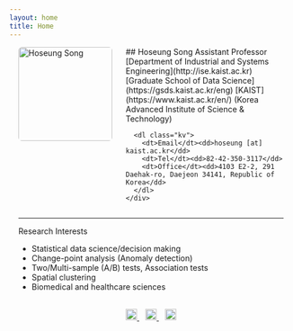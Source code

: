 ```yaml
---
layout: home
title: Home
---
```


<style>
/* 기존 profile 스타일은 그대로 두고, 바깥 래퍼만 추가 */
.profile-wrap{
  max-width: 860px;  /* 본문 폭에 맞춰 720~920px 사이로 취향대로 조절 */
  margin: 0 auto;    /* 가운데 정렬 */
  padding: 0 16px;   /* 좌우 여백(살짝 안쪽으로) */
}

/* 참고: 이미 넣어둔 것 */
.profile{ display:flex; gap:24px; align-items:flex-start; margin:8px 0 0; }
.profile__photo{ width:167px; height:auto; display:block; border-radius:6px; }
.profile__text{ flex:1 1 0; min-width:0; }
@media (max-width:640px){ .profile{ flex-direction:column; } }
</style>

<div class="profile-wrap">
  <div class="profile">
    <img class="profile__photo" src="https://hoseungs.github.io/img/profile.png" alt="Hoseung Song">
    <div class="profile__text" markdown="1">
      ## Hoseung Song
      Assistant Professor  
      [Department of Industrial and Systems Engineering](http://ise.kaist.ac.kr)  
      [Graduate School of Data Science](https://gsds.kaist.ac.kr/eng)  
      [KAIST](https://www.kaist.ac.kr/en/) (Korea Advanced Institute of Science & Technology)

      <dl class="kv">
        <dt>Email</dt><dd>hoseung [at] kaist.ac.kr</dd>
        <dt>Tel</dt><dd>82-42-350-3117</dd>
        <dt>Office</dt><dd>4103 E2-2, 291 Daehak-ro, Daejeon 34141, Republic of Korea</dd>
      </dl>
    </div>
  </div>
</div>

<hr>

Research Interests
* Statistical data science/decision making
* Change-point analysis (Anomaly detection)
* Two/Multi-sample (A/B) tests, Association tests
* Spatial clustering
* Biomedical and healthcare sciences

<br>

<center>
<a href="mailto:hoseung@kaist.ac.kr" target="_blank" title="Email">
  <img alt="Email" src="https://hoseungs.github.io/assets/css/email.png" width="20" height="20" />
</a> &ensp;
<a href="https://scholar.google.com/citations?hl=en&user=kTC7m0wAAAAJ&view_op=list_works&sortby=pubdate" target="_blank" title="Google Scholar">
  <img alt="Google Scholar" src="https://hoseungs.github.io/assets/css/gs.png" width="20" height="20" />
</a> &ensp;
<a href="https://www.linkedin.com/in/songhs/" target="_blank" title="Linkedin">
  <img alt="Linkedin" src="https://hoseungs.github.io/assets/css/linkedin.png" width="20" height="20" />
</a>
</center>
